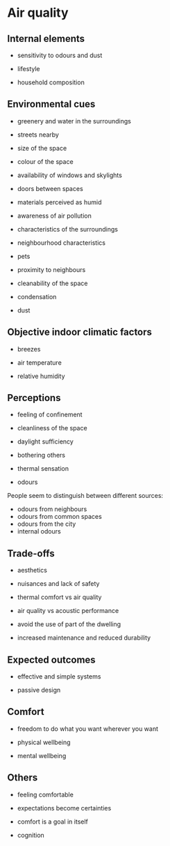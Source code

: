 # Air quality


## Internal elements

*  sensitivity to odours and dust

*  lifestyle

*  household composition



## Environmental cues

*  greenery and water in the surroundings

*  streets nearby

*  size of the space

*  colour of the space

*  availability of windows and skylights

*  doors between spaces

*  materials perceived as humid

*  awareness of air pollution

*  characteristics of the surroundings

*  neighbourhood characteristics

*  pets

*  proximity to neighbours

*  cleanability of the space

*  condensation

*  dust




## Objective indoor climatic factors

*  breezes

*  air temperature

*  relative humidity






## Perceptions

*  feeling of confinement

*  cleanliness of the space

*  daylight sufficiency

*  bothering others

*  thermal sensation

*  odours

People seem to distinguish between different sources:

* odours from neighbours
* odours from common spaces
* odours from the city
* internal odours 


## Trade-offs

*  aesthetics

*  nuisances and lack of safety

*  thermal comfort vs air quality

*  air quality vs acoustic performance

*  avoid the use of part of the dwelling

*  increased maintenance and reduced durability



## Expected outcomes

*  effective and simple systems

*  passive design





## Comfort

*  freedom to do what you want wherever you want

*  physical wellbeing

*  mental wellbeing




## Others 

*  feeling comfortable

*  expectations become certainties

*  comfort is a goal in itself

*  cognition